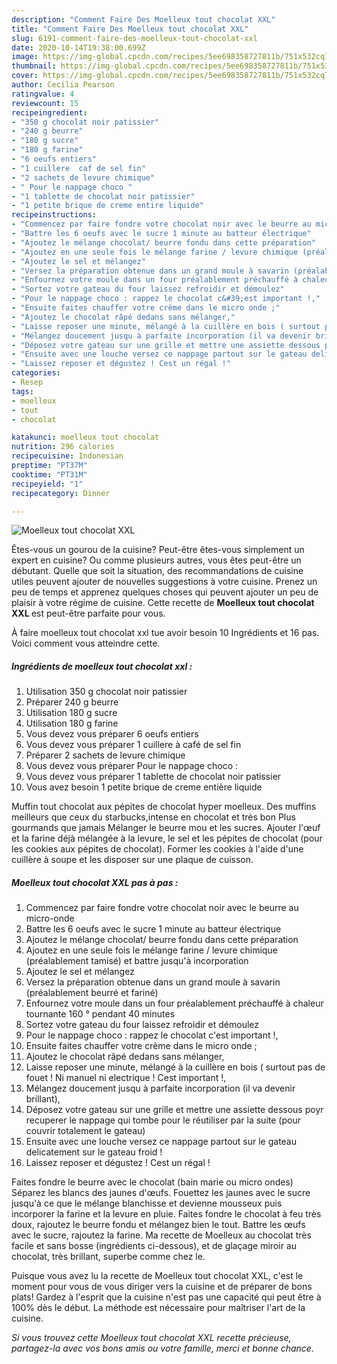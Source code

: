 ```yaml
---
description: "Comment Faire Des Moelleux tout chocolat XXL"
title: "Comment Faire Des Moelleux tout chocolat XXL"
slug: 6191-comment-faire-des-moelleux-tout-chocolat-xxl
date: 2020-10-14T19:38:00.699Z
image: https://img-global.cpcdn.com/recipes/5ee698358727811b/751x532cq70/moelleux-tout-chocolat-xxl-photo-principale-de-la-recette.jpg
thumbnail: https://img-global.cpcdn.com/recipes/5ee698358727811b/751x532cq70/moelleux-tout-chocolat-xxl-photo-principale-de-la-recette.jpg
cover: https://img-global.cpcdn.com/recipes/5ee698358727811b/751x532cq70/moelleux-tout-chocolat-xxl-photo-principale-de-la-recette.jpg
author: Cecilia Pearson
ratingvalue: 4
reviewcount: 15
recipeingredient:
- "350 g chocolat noir patissier"
- "240 g beurre"
- "180 g sucre"
- "180 g farine"
- "6 oeufs entiers"
- "1 cuillere  caf de sel fin"
- "2 sachets de levure chimique"
- " Pour le nappage choco "
- "1 tablette de chocolat noir patissier"
- "1 petite brique de creme entire liquide"
recipeinstructions:
- "Commencez par faire fondre votre chocolat noir avec le beurre au micro-onde"
- "Battre les 6 oeufs avec le sucre 1 minute au batteur électrique"
- "Ajoutez le mélange chocolat/ beurre fondu dans cette préparation"
- "Ajoutez en une seule fois le mélange farine / levure chimique (préalablement tamisé) et battre jusqu&#39;à incorporation"
- "Ajoutez le sel et mélangez"
- "Versez la préparation obtenue dans un grand moule à savarin (préalablement beurré et fariné)"
- "Enfournez votre moule dans un four préalablement préchauffé à chaleur tournante 160 ° pendant 40 minutes"
- "Sortez votre gateau du four laissez refroidir et démoulez"
- "Pour le nappage choco : rappez le chocolat c&#39;est important !,"
- "Ensuite faites chauffer votre crème dans le micro onde ;"
- "Ajoutez le chocolat râpé dedans sans mélanger,"
- "Laisse reposer une minute, mélangé à la cuillère en bois ( surtout pas de fouet ! Ni manuel ni electrique ! Cest important !,"
- "Mélangez doucement jusqu à parfaite incorporation (il va devenir brillant),"
- "Déposez votre gateau sur une grille et mettre une assiette dessous poyr recuperer le nappage qui tombe pour le réutiliser par la suite (pour couvrir totalement le gateau)"
- "Ensuite avec une louche versez ce nappage partout sur le gateau delicatement sur le gateau froid !"
- "Laissez reposer et dégustez ! Cest un régal !"
categories:
- Resep
tags:
- moelleux
- tout
- chocolat

katakunci: moelleux tout chocolat 
nutrition: 296 calories
recipecuisine: Indonesian
preptime: "PT37M"
cooktime: "PT31M"
recipeyield: "1"
recipecategory: Dinner

---
```



![Moelleux tout chocolat XXL](https://img-global.cpcdn.com/recipes/5ee698358727811b/751x532cq70/moelleux-tout-chocolat-xxl-photo-principale-de-la-recette.jpg)

Êtes-vous un gourou de la cuisine? Peut-être êtes-vous simplement un expert en cuisine? Ou comme plusieurs autres, vous êtes peut-être un débutant. Quelle que soit la situation, des recommandations de cuisine utiles peuvent ajouter de nouvelles suggestions à votre cuisine. Prenez un peu de temps et apprenez quelques choses qui peuvent ajouter un peu de plaisir à votre régime de cuisine. Cette recette de <strong> Moelleux tout chocolat XXL </strong> est peut-être parfaite pour vous.

<!--inarticleads1-->

À faire moelleux tout chocolat xxl tue avoir besoin 10 Ingrédients et 16 pas. Voici comment vous atteindre cette.

##### Ingrédients de moelleux tout chocolat xxl :

1. Utilisation 350 g chocolat noir patissier
1. Préparer 240 g beurre
1. Utilisation 180 g sucre
1. Utilisation 180 g farine
1. Vous devez vous préparer 6 oeufs entiers
1. Vous devez vous préparer 1 cuillere à café de sel fin
1. Préparer 2 sachets de levure chimique
1. Vous devez vous préparer  Pour le nappage choco :
1. Vous devez vous préparer 1 tablette de chocolat noir patissier
1. Vous avez besoin 1 petite brique de creme entière liquide


Muffin tout chocolat aux pépites de chocolat hyper moelleux. Des muffins meilleurs que ceux du starbucks,intense en chocolat et très bon Plus gourmands que jamais Mélanger le beurre mou et les sucres. Ajouter l&#39;œuf et la farine déjà mélangée à la levure, le sel et les pépites de chocolat (pour les cookies aux pépites de chocolat). Former les cookies à l&#39;aide d&#39;une cuillère à soupe et les disposer sur une plaque de cuisson. 

<!--inarticleads2-->

##### Moelleux tout chocolat XXL pas à pas :

1. Commencez par faire fondre votre chocolat noir avec le beurre au micro-onde
1. Battre les 6 oeufs avec le sucre 1 minute au batteur électrique
1. Ajoutez le mélange chocolat/ beurre fondu dans cette préparation
1. Ajoutez en une seule fois le mélange farine / levure chimique (préalablement tamisé) et battre jusqu&#39;à incorporation
1. Ajoutez le sel et mélangez
1. Versez la préparation obtenue dans un grand moule à savarin (préalablement beurré et fariné)
1. Enfournez votre moule dans un four préalablement préchauffé à chaleur tournante 160 ° pendant 40 minutes
1. Sortez votre gateau du four laissez refroidir et démoulez
1. Pour le nappage choco : rappez le chocolat c&#39;est important !,
1. Ensuite faites chauffer votre crème dans le micro onde ;
1. Ajoutez le chocolat râpé dedans sans mélanger,
1. Laisse reposer une minute, mélangé à la cuillère en bois ( surtout pas de fouet ! Ni manuel ni electrique ! Cest important !,
1. Mélangez doucement jusqu à parfaite incorporation (il va devenir brillant),
1. Déposez votre gateau sur une grille et mettre une assiette dessous poyr recuperer le nappage qui tombe pour le réutiliser par la suite (pour couvrir totalement le gateau)
1. Ensuite avec une louche versez ce nappage partout sur le gateau delicatement sur le gateau froid !
1. Laissez reposer et dégustez ! Cest un régal !


Faites fondre le beurre avec le chocolat (bain marie ou micro ondes) Séparez les blancs des jaunes d&#39;œufs. Fouettez les jaunes avec le sucre jusqu&#39;à ce que le mélange blanchisse et devienne mousseux puis incorporer la farine et la levure en pluie. Faites fondre le chocolat à feu très doux, rajoutez le beurre fondu et mélangez bien le tout. Battre les œufs avec le sucre, rajoutez la farine. Ma recette de Moelleux au chocolat très facile et sans bosse (ingrédients ci-dessous), et de glaçage miroir au chocolat, très brillant, superbe comme chez le. 

<!--inarticleads1-->

<p>
Puisque vous avez lu la recette de Moelleux tout chocolat XXL, c'est le moment pour vous de vous diriger vers la cuisine et de préparer de bons plats! Gardez à l'esprit que la cuisine n'est pas une capacité qui peut être à 100% dès le début. La méthode est nécessaire pour maîtriser l'art de la cuisine.
</p>

<p>
<i>Si vous trouvez cette Moelleux tout chocolat XXL recette précieuse, partagez-la avec vos bons amis ou votre famille, merci et bonne chance.</i>
</p>
